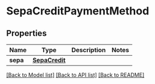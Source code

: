 # SepaCreditPaymentMethod

## Properties
Name | Type | Description | Notes
------------ | ------------- | ------------- | -------------
**sepa** | [**SepaCredit**](SepaCredit.md) |  | 

[[Back to Model list]](../README.md#documentation-for-models) [[Back to API list]](../README.md#documentation-for-api-endpoints) [[Back to README]](../README.md)


